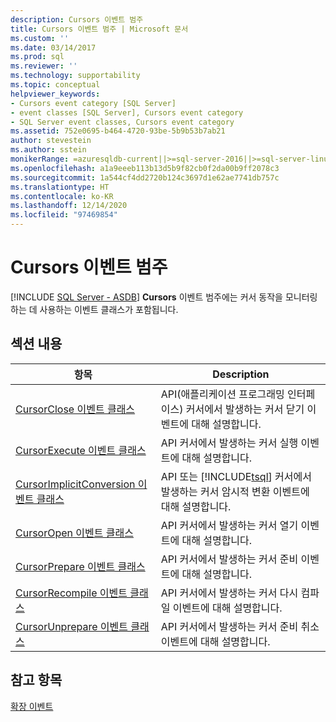 ```yaml
---
description: Cursors 이벤트 범주
title: Cursors 이벤트 범주 | Microsoft 문서
ms.custom: ''
ms.date: 03/14/2017
ms.prod: sql
ms.reviewer: ''
ms.technology: supportability
ms.topic: conceptual
helpviewer_keywords:
- Cursors event category [SQL Server]
- event classes [SQL Server], Cursors event category
- SQL Server event classes, Cursors event category
ms.assetid: 752e0695-b464-4720-93be-5b9b53b7ab21
author: stevestein
ms.author: sstein
monikerRange: =azuresqldb-current||>=sql-server-2016||>=sql-server-linux-2017||=azuresqldb-mi-current
ms.openlocfilehash: a1a9eeeb113b13d5b9f82cb0f2da00b9ff2078c3
ms.sourcegitcommit: 1a544cf4dd2720b124c3697d1e62ae7741db757c
ms.translationtype: HT
ms.contentlocale: ko-KR
ms.lasthandoff: 12/14/2020
ms.locfileid: "97469854"
---
```

# <a name="cursors-event-category"></a>Cursors 이벤트 범주
[!INCLUDE [SQL Server - ASDB](../../includes/applies-to-version/sql-asdb.md)]
  **Cursors** 이벤트 범주에는 커서 동작을 모니터링하는 데 사용하는 이벤트 클래스가 포함됩니다.  
  
## <a name="in-this-section"></a>섹션 내용  
  
|항목|Description|  
|-----------|-----------------|  
|[CursorClose 이벤트 클래스](../../relational-databases/event-classes/cursorclose-event-class.md)|API(애플리케이션 프로그래밍 인터페이스) 커서에서 발생하는 커서 닫기 이벤트에 대해 설명합니다.|  
|[CursorExecute 이벤트 클래스](../../relational-databases/event-classes/cursorexecute-event-class.md)|API 커서에서 발생하는 커서 실행 이벤트에 대해 설명합니다.|  
|[CursorImplicitConversion 이벤트 클래스](../../relational-databases/event-classes/cursorimplicitconversion-event-class.md)|API 또는 [!INCLUDE[tsql](../../includes/tsql-md.md)] 커서에서 발생하는 커서 암시적 변환 이벤트에 대해 설명합니다.|  
|[CursorOpen 이벤트 클래스](../../relational-databases/event-classes/cursoropen-event-class.md)|API 커서에서 발생하는 커서 열기 이벤트에 대해 설명합니다.|  
|[CursorPrepare 이벤트 클래스](../../relational-databases/event-classes/cursorprepare-event-class.md)|API 커서에서 발생하는 커서 준비 이벤트에 대해 설명합니다.|  
|[CursorRecompile 이벤트 클래스](../../relational-databases/event-classes/cursorrecompile-event-class.md)|API 커서에서 발생하는 커서 다시 컴파일 이벤트에 대해 설명합니다.|  
|[CursorUnprepare 이벤트 클래스](../../relational-databases/event-classes/cursorunprepare-event-class.md)|API 커서에서 발생하는 커서 준비 취소 이벤트에 대해 설명합니다.|  
  
## <a name="see-also"></a>참고 항목  
 [확장 이벤트](../../relational-databases/extended-events/extended-events.md)  
  
  
